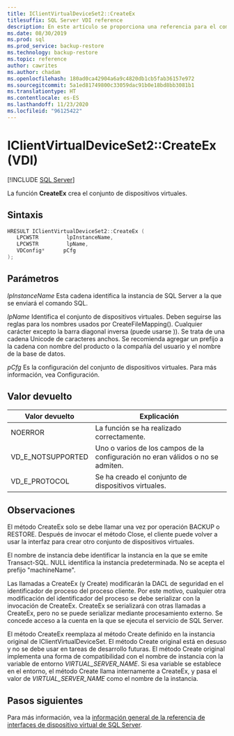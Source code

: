 ```yaml
---
title: IClientVirtualDeviceSet2::CreateEx
titlesuffix: SQL Server VDI reference
description: En este artículo se proporciona una referencia para el comando IClientVirtualDeviceSet2::CreateEx.
ms.date: 08/30/2019
ms.prod: sql
ms.prod_service: backup-restore
ms.technology: backup-restore
ms.topic: reference
author: cawrites
ms.author: chadam
ms.openlocfilehash: 180ad0ca42904a6a9c4820db1cb5fab36157e972
ms.sourcegitcommit: 5a1ed81749800c33059dac91b0e18bd8bb3081b1
ms.translationtype: HT
ms.contentlocale: es-ES
ms.lasthandoff: 11/23/2020
ms.locfileid: "96125422"
---
```

# <a name="iclientvirtualdeviceset2createex-vdi"></a>IClientVirtualDeviceSet2::CreateEx (VDI)

[!INCLUDE [SQL Server](../../../includes/applies-to-version/sqlserver.md)]

La función **CreateEx** crea el conjunto de dispositivos virtuales.

## <a name="syntax"></a>Sintaxis

```c
HRESULT IClientVirtualDeviceSet2::CreateEx (
   LPCWSTR         lpInstanceName,
   LPCWSTR         lpName,
   VDConfig*      pCfg
);
```

## <a name="parameters"></a>Parámetros

*lpInstanceName* Esta cadena identifica la instancia de SQL Server a la que se enviará el comando SQL.

*lpName* Identifica el conjunto de dispositivos virtuales. Deben seguirse las reglas para los nombres usados por CreateFileMapping(). Cualquier carácter excepto la barra diagonal inversa (puede usarse \)). Se trata de una cadena Unicode de caracteres anchos. Se recomienda agregar un prefijo a la cadena con nombre del producto o la compañía del usuario y el nombre de la base de datos.

*pCfg* Es la configuración del conjunto de dispositivos virtuales. Para más información, vea Configuración.

## <a name="return-value"></a>Valor devuelto

|Valor devuelto | Explicación |
|---|---|
| NOERROR | La función se ha realizado correctamente. |
| VD_E_NOTSUPPORTED | Uno o varios de los campos de la configuración no eran válidos o no se admiten. |
| VD_E_PROTOCOL | Se ha creado el conjunto de dispositivos virtuales. |

## <a name="remarks"></a>Observaciones

El método CreateEx solo se debe llamar una vez por operación BACKUP o RESTORE. Después de invocar el método Close, el cliente puede volver a usar la interfaz para crear otro conjunto de dispositivos virtuales.

El nombre de instancia debe identificar la instancia en la que se emite Transact-SQL. NULL identifica la instancia predeterminada. No se acepta el prefijo "machineName\".

Las llamadas a CreateEx (y Create) modificarán la DACL de seguridad en el identificador de proceso del proceso cliente. Por este motivo, cualquier otra modificación del identificador del proceso se debe serializar con la invocación de CreateEx. CreateEx se serializará con otras llamadas a CreateEx, pero no se puede serializar mediante procesamiento externo. Se concede acceso a la cuenta en la que se ejecuta el servicio de SQL Server.

El método CreateEx reemplaza al método Create definido en la instancia original de IClientVirtualDeviceSet. El método Create original está en desuso y no se debe usar en tareas de desarrollo futuras. El método Create original implementa una forma de compatibilidad con el nombre de instancia con la variable de entorno _VIRTUAL_SERVER_NAME_. Si esa variable se establece en el entorno, el método Create llama internamente a CreateEx, y pasa el valor de _VIRTUAL_SERVER_NAME_ como el nombre de la instancia.

## <a name="next-steps"></a>Pasos siguientes

Para más información, vea la [información general de la referencia de interfaces de dispositivo virtual de SQL Server](reference-virtual-device-interface.md).